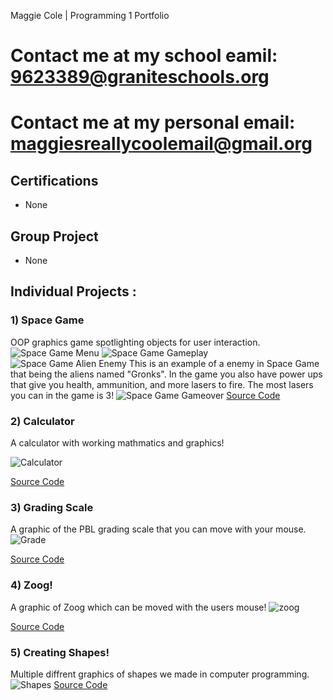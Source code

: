 Maggie Cole | Programming 1 Portfolio
# Contact me at my school eamil: 9623389@graniteschools.org 
# Contact me at my personal email: maggiesreallycoolemail@gmail.org
## Certifications
* None 

## Group Project 
* None

## Individual Projects : 
### 1) Space Game 
OOP graphics game spotlighting objects for user interaction. 
![Space Game Menu](https://github.com/MaggieColeDude/ProgrammingPortfolio/blob/main/images/Start.png?raw=true)
![Space Game Gameplay](https://github.com/MaggieColeDude/ProgrammingPortfolio/blob/main/images/GamePlay.png?raw=true)
![Space Game Alien Enemy](https://github.com/MaggieColeDude/ProgrammingPortfolio/blob/main/images/G3.png?raw=true) 
This is an example of a enemy in Space Game that being the aliens named "Gronks". In the game you also have power ups that give you health, ammunition, and more lasers to fire. The most lasers you can in the game is 3! 
![Space Game Gameover](https://github.com/MaggieColeDude/ProgrammingPortfolio/blob/main/images/End.png?raw=true)
[Source Code](https://github.com/MaggieColeDude/ProgrammingPortfolio/raw/main/src/SpaceGame%202.zip)

### 2) Calculator 
A calculator with working mathmatics and graphics! 

![Calculator](https://github.com/MaggieColeDude/ProgrammingPortfolio/blob/main/images/Clac.png?raw=true)

[Source Code](https://github.com/MaggieColeDude/ProgrammingPortfolio/blob/main/src/Calculator.zip)

### 3) Grading Scale
A graphic of the PBL grading scale that you can move with your mouse. 
![Grade](https://github.com/MaggieColeDude/ProgrammingPortfolio/blob/main/images/Grades.png?raw=true)

[Source Code](https://github.com/MaggieColeDude/ProgrammingPortfolio/blob/main/src/Grades.zip)

### 4) Zoog! 
A graphic of Zoog which can be moved with the users mouse!
![zoog](https://github.com/MaggieColeDude/ProgrammingPortfolio/blob/main/images/Zoog.png)

[Source Code](https://github.com/MaggieColeDude/ProgrammingPortfolio/blob/main/src/Zoog.zip)

### 5) Creating Shapes! 
Multiple diffrent graphics of shapes we made in computer programming. 
![Shapes]()
[Source Code]()
